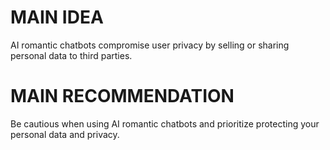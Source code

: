 # MAIN IDEA
AI romantic chatbots compromise user privacy by selling or sharing personal data to third parties.

# MAIN RECOMMENDATION
Be cautious when using AI romantic chatbots and prioritize protecting your personal data and privacy.
